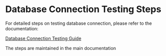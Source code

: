 # Database Connection Testing Steps

For detailed steps on testing database connection, please refer to the documentation:

[Database Connection Testing Guide](../docs/test_db_connection_steps.md)

The steps are maintained in the main documentation
